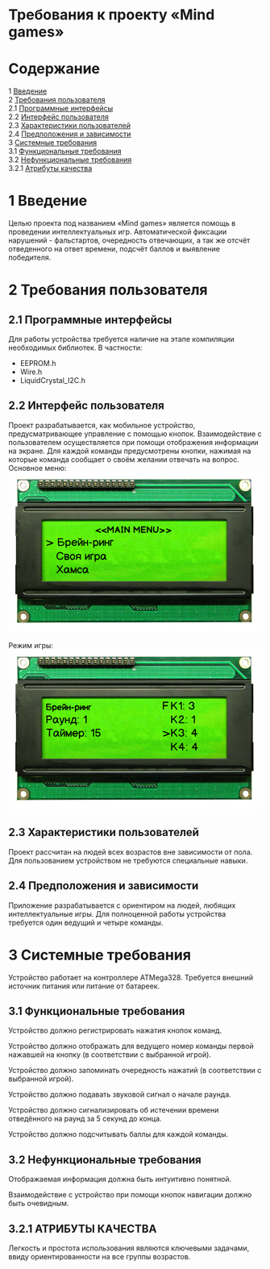 # Требования к проекту «Mind games»

# Содержание
1 [Введение](#intro)  
2 [Требования пользователя](#user_requirements)  
2.1 [Программные интерфейсы](#software_interfaces)  
2.2 [Интерфейс пользователя](#user_interface)  
2.3 [Характеристики пользователей](#user_specifications)   
2.4 [Предположения и зависимости](#assumptions_and_dependencies)  
3 [Системные требования](#system_requirements)  
3.1 [Функциональные требования](#functional_requirements)  
3.2 [Нефункциональные требования](#non-functional_requirements)  
3.2.1 [Атрибуты качества](#quality_attributes)  
 
<a name="intro"/>

# 1 Введение

Целью проекта под названием «Mind games» является помощь в проведении интеллектуальных игр. Автоматической фиксации нарушений - фальстартов, очередность отвечающих, а так же отсчёт отведенного на ответ времени, подсчёт баллов и выявление победителя.

<a name="user_requirements"/>

# 2 Требования пользователя

<a name="software_interfaces"/>

## 2.1 Программные интерфейсы

Для работы устройства требуется наличие на этапе компиляции необходимых библиотек.
В частности:
- EEPROM.h
- Wire.h
- LiquidCrystal_I2C.h

<a name="user_interface"/>

## 2.2 Интерфейс пользователя

Проект разрабатывается, как мобильное устройство, предусматривающее управление с помощью кнопок.
Взаимодействие с пользователем осуществляется при помощи отображения информации на экране.
Для каждой команды предусмотрены кнопки, нажимая на которые команда сообщает о своём желании отвечать на вопрос.
Основное меню:
![Основное меню](https://github.com/AndreiP88/Mind-games/blob/master/Documents/Requirements/images/main.png)

Режим игры:
![Игра Брейн-ринг](https://github.com/AndreiP88/Mind-games/blob/master/Documents/Requirements/images/b_r.png)

<a name="user_specifications"/>

## 2.3 Характеристики пользователей

Проект рассчитан на людей всех возрастов вне зависимости от пола. Для пользованием устройством не требуются специальные навыки.

<a name="assumptions_and_dependencies"/>

## 2.4 Предположения и зависимости

Приложение разрабатывается с ориентиром на людей, любящих интеллектуальные игры. Для полноценной работы устройства требуется один ведущий и четыре команды.

<a name="system_requirements"/>

# 3 Системные требования

Устройство работает на контроллере ATMega328.
Требуется внешний источник питания или питание от батареек.

<a name="functional_requirements"/>

## 3.1 Функциональные требования

Устройство должно регистрировать нажатия кнопок команд.

Устройство должно отображать для ведущего номер команды первой нажавшей на кнопку (в соответствии с выбранной игрой).

Устройство должно запоминать очередность нажатий  (в соответствии с выбранной игрой).

Устройство должно подавать звуковой сигнал о начале раунда.

Устройство должно сигнализировать об истечении времени отведённого на раунд за 5 секунд до конца.

Устройство должно подсчитывать баллы для каждой команды.

<a name="non-functional_requirements"/>

## 3.2 Нефункциональные требования

Отображаемая информация должна быть интуитивно понятной.

Взаимодействие с устройство при помощи кнопок навигации должно быть очевидным.

<a name="quality_attributes"/>

## 3.2.1 АТРИБУТЫ КАЧЕСТВА

Легкость и простота использования являются ключевыми задачами, ввиду ориентированности на все группы возрастов.

